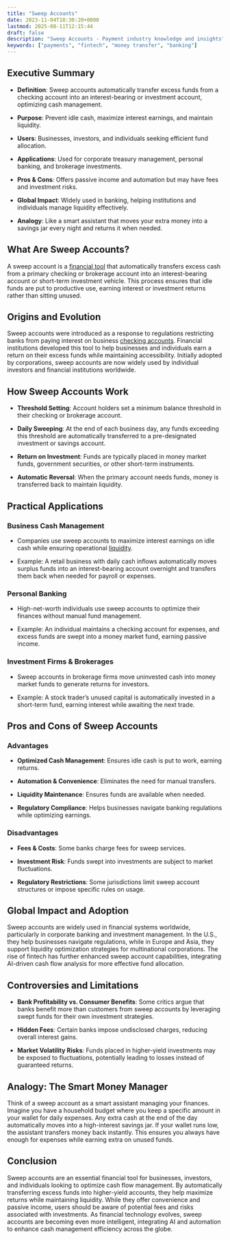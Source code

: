 ```yaml
---
title: "Sweep Accounts"
date: 2023-11-04T18:30:20+0000
lastmod: 2025-08-11T12:15:44
draft: false
description: "Sweep Accounts - Payment industry knowledge and insights"
keywords: ["payments", "fintech", "money transfer", "banking"]
---
```


## **Executive Summary**

- **Definition**: Sweep accounts automatically transfer excess funds from a checking account into an interest-bearing or investment account, optimizing cash management.

- **Purpose**: Prevent idle cash, maximize interest earnings, and maintain liquidity.

- **Users**: Businesses, investors, and individuals seeking efficient fund allocation.

- **Applications**: Used for corporate treasury management, personal banking, and brokerage investments.

- **Pros & Cons**: Offers passive income and automation but may have fees and investment risks.

- **Global Impact**: Widely used in banking, helping institutions and individuals manage liquidity effectively.

- **Analogy**: Like a smart assistant that moves your extra money into a savings jar every night and returns it when needed.

## What Are Sweep Accounts?

A sweep account is a [financial tool](https://faisalkhanllc.xyz/resources/payments-wiki/f/financial-instrument/) that automatically transfers excess cash from a primary checking or brokerage account into an interest-bearing account or short-term investment vehicle. This process ensures that idle funds are put to productive use, earning interest or investment returns rather than sitting unused.

## Origins and Evolution

Sweep accounts were introduced as a response to regulations restricting banks from paying interest on business [checking accounts](https://faisalkhanllc.xyz/resources/payments-wiki/c/checking-account/). Financial institutions developed this tool to help businesses and individuals earn a return on their excess funds while maintaining accessibility. Initially adopted by corporations, sweep accounts are now widely used by individual investors and financial institutions worldwide.

## How Sweep Accounts Work

- **Threshold Setting**: Account holders set a minimum balance threshold in their checking or brokerage account.

- **Daily Sweeping**: At the end of each business day, any funds exceeding this threshold are automatically transferred to a pre-designated investment or savings account.

- **Return on Investment**: Funds are typically placed in money market funds, government securities, or other short-term instruments.

- **Automatic Reversal**: When the primary account needs funds, money is transferred back to maintain liquidity.

## Practical Applications

### Business Cash Management

- Companies use sweep accounts to maximize interest earnings on idle cash while ensuring operational [liquidity](https://faisalkhanllc.xyz/resources/payments-wiki/l/liquidity/).

- Example: A retail business with daily cash inflows automatically moves surplus funds into an interest-bearing account overnight and transfers them back when needed for payroll or expenses.

### Personal Banking

- High-net-worth individuals use sweep accounts to optimize their finances without manual fund management.

- Example: An individual maintains a checking account for expenses, and excess funds are swept into a money market fund, earning passive income.

### Investment Firms & Brokerages

- Sweep accounts in brokerage firms move uninvested cash into money market funds to generate returns for investors.

- Example: A stock trader’s unused capital is automatically invested in a short-term fund, earning interest while awaiting the next trade.

## Pros and Cons of Sweep Accounts

### Advantages

- **Optimized Cash Management**: Ensures idle cash is put to work, earning returns.

- **Automation & Convenience**: Eliminates the need for manual transfers.

- **Liquidity Maintenance**: Ensures funds are available when needed.

- **Regulatory Compliance**: Helps businesses navigate banking regulations while optimizing earnings.

### Disadvantages

- **Fees & Costs**: Some banks charge fees for sweep services.

- **Investment Risk**: Funds swept into investments are subject to market fluctuations.

- **Regulatory Restrictions**: Some jurisdictions limit sweep account structures or impose specific rules on usage.

## Global Impact and Adoption

Sweep accounts are widely used in financial systems worldwide, particularly in corporate banking and investment management. In the U.S., they help businesses navigate regulations, while in Europe and Asia, they support liquidity optimization strategies for multinational corporations. The rise of fintech has further enhanced sweep account capabilities, integrating AI-driven cash flow analysis for more effective fund allocation.

## Controversies and Limitations

- **Bank Profitability vs. Consumer Benefits**: Some critics argue that banks benefit more than customers from sweep accounts by leveraging swept funds for their own investment strategies.

- **Hidden Fees**: Certain banks impose undisclosed charges, reducing overall interest gains.

- **Market Volatility Risks**: Funds placed in higher-yield investments may be exposed to fluctuations, potentially leading to losses instead of guaranteed returns.

## Analogy: The Smart Money Manager

Think of a sweep account as a smart assistant managing your finances. Imagine you have a household budget where you keep a specific amount in your wallet for daily expenses. Any extra cash at the end of the day automatically moves into a high-interest savings jar. If your wallet runs low, the assistant transfers money back instantly. This ensures you always have enough for expenses while earning extra on unused funds.

## Conclusion

Sweep accounts are an essential financial tool for businesses, investors, and individuals looking to optimize cash flow management. By automatically transferring excess funds into higher-yield accounts, they help maximize returns while maintaining liquidity. While they offer convenience and passive income, users should be aware of potential fees and risks associated with investments. As financial technology evolves, sweep accounts are becoming even more intelligent, integrating AI and automation to enhance cash management efficiency across the globe.